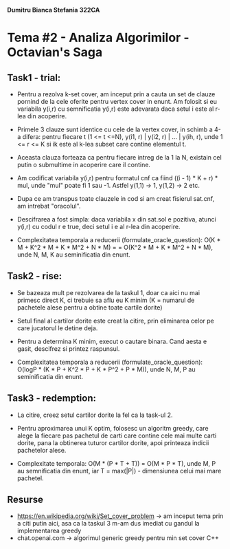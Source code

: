 **Dumitru Bianca Stefania**
**322CA**
 
# Tema #2 - Analiza Algorimilor - Octavian's Saga
  
## Task1 - trial:
 
- Pentru a rezolva k-set cover, am inceput prin a cauta un set de clauze pornind de
la cele oferite pentru vertex cover in enunt. Am folosit si eu variabila y(i,r) cu
semnificatia y(i,r) este adevarata daca setul i este al r-lea din acoperire.

- Primele 3 clauze sunt identice cu cele de la vertex cover, in schimb a 4-a difera:
pentru fiecare t (1 <= t <=N), y(i1, r) | y(i2, r) | ... | y(ih, r), unde 1 <= r <= K
si ik este al k-lea subset care contine elementul t.

- Aceasta clauza forteaza ca pentru fiecare intreg de la 1 la N, existain cel putin 
o submultime in acoperire care il contine.

- Am codificat variabila y(i,r) pentru formatul cnf ca fiind ((i - 1) * K + r) * mul,
unde "mul" poate fi 1 sau -1. Astfel y(1,1) -> 1, y(1,2) -> 2 etc.

- Dupa ce am transpus toate clauzele in cod si am creat fisierul sat.cnf, am intrebat "oracolul".

- Descifrarea a fost simpla: daca variabila x din sat.sol e pozitiva, atunci y(i,r) cu codul
r e true, deci setul i e al r-lea din acoperire.

- Complexitatea temporala a reducerii (formulate_oracle_question): O(K * M + K^2 * M + K * M^2 + N * M) =
= O(K^2 * M + K * M^2 + N * M), unde N, M, K au seminificatia din enunt.

## Task2 - rise:
 
- Se bazeaza mult pe rezolvarea de la taskul 1, doar ca aici nu mai primesc direct K,
ci trebuie sa aflu eu K minim (K = numarul de pachetele alese pentru a obtine toate cartile dorite)

- Setul final al cartilor dorite este creat la citire, prin eliminarea celor pe care
jucatorul le detine deja.

- Pentru a determina K minim, execut o cautare binara. Cand aesta e gasit, descifrez
si printez raspunsul.

- Complexitatea temporala a reducerii (formulate_oracle_question): O(logP * (K * P + K^2 * P + K * P^2 + P * M)),
unde N, M, P au seminificatia din enunt.

## Task3 - redemption:
 
- La citire, creez setul cartilor dorite la fel ca la task-ul 2.

- Pentru aproximarea unui K optim, folosesc un algoritm greedy, care alege la fiecare pas
pachetul de carti care contine cele mai multe carti dorite, pana la obtinerea tuturor
cartilor dorite, apoi printeaza indicii pachetelor alese.

- Complexitate temporala: O(M * (P * T + T)) = O(M * P * T), unde M, P au semnificatia din enunt, iar
T = max(|P|) - dimensiunea celui mai mare pachetel.

## Resurse
- https://en.wikipedia.org/wiki/Set_cover_problem -> am inceput tema prin a citi putin aici, asa ca la taskul 3 m-am dus imediat cu
    gandul la implementarea greedy
- chat.openai.com -> algorimul generic greedy pentru min set cover C++

